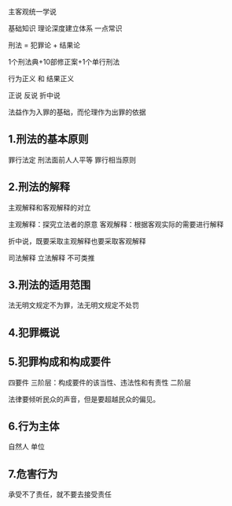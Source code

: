 主客观统一学说

基础知识
理论深度建立体系
一点常识

刑法 = 犯罪论 + 结果论

1个刑法典+10部修正案+1个单行刑法

行为正义 和 结果正义

正说 反说 折中说

法益作为入罪的基础，而伦理作为出罪的依据


## 1.刑法的基本原则

罪行法定
刑法面前人人平等
罪行相当原则

## 2.刑法的解释

主观解释和客观解释的对立

主观解释：探究立法者的原意
客观解释：根据客观实际的需要进行解释

折中说，既要采取主观解释也要采取客观解释

司法解释
立法解释 不可类推

## 3.刑法的适用范围

法无明文规定不为罪，法无明文规定不处罚

## 4.犯罪概说

## 5.犯罪构成和构成要件

四要件
三阶层：构成要件的该当性、违法性和有责性
二阶层

法律要倾听民众的声音，但是要超越民众的偏见。

## 6.行为主体

自然人
单位

## 7.危害行为

承受不了责任，就不要去接受责任


